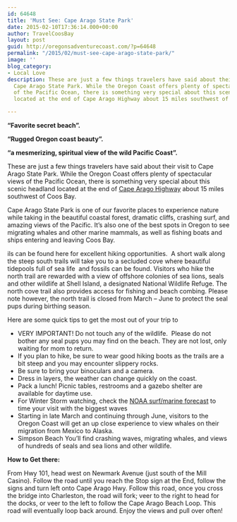 ```yaml
---
id: 64648
title: 'Must See: Cape Arago State Park'
date: 2015-02-10T17:36:14.000+00:00
author: TravelCoosBay
layout: post
guid: http://oregonsadventurecoast.com/?p=64648
permalink: "/2015/02/must-see-cape-arago-state-park/"
image: ''
blog_category:
- Local Love
description: These are just a few things travelers have said about their visit to
  Cape Arago State Park. While the Oregon Coast offers plenty of spectacular views
  of the Pacific Ocean, there is something very special about this scenic headland
  located at the end of Cape Arago Highway about 15 miles southwest of Coos Bay.

---
```

**“Favorite secret beach”.**

**“Rugged Oregon coast beauty”.**

**“a mesmerizing, spiritual view of the wild Pacific Coast”.**

These are just a few things travelers have said about their visit to Cape Arago State Park. While the Oregon Coast offers plenty of spectacular views of the Pacific Ocean, there is something very special about this scenic headland located at the end of <a href="/trip-ideas/explore-the-cape-arago-beach-loop/">Cape Arago Highway</a> about 15 miles southwest of Coos Bay.

Cape Arago State Park is one of our favorite places to experience nature while taking in the beautiful coastal forest, dramatic cliffs, crashing surf, and amazing views of the Pacific. It’s also one of the best spots in Oregon to see migrating whales and other marine mammals, as well as fishing boats and ships entering and leaving Coos Bay.

ils can be found here for excellent hiking opportunities.  A short walk along the steep south trails will take you to a secluded cove where beautiful tidepools full of sea life  and fossils can be found. Visitors who hike the north trail are rewarded with a view of offshore colonies of sea lions, seals and other wildlife at Shell Island, a designated National Wildlife Refuge. The north cove trail also provides access for fishing and beach combing. Please note however, the north trail is closed from March – June to protect the seal pups during birthing season.

Here are some quick tips to get the most out of your trip to

* VERY IMPORTANT! Do not touch any of the wildlife.  Please do not bother any seal pups you may find on the beach. They are not lost, only waiting for mom to return.
* If you plan to hike, be sure to wear good hiking boots as the trails are a bit steep and you may encounter slippery rocks.
* Be sure to bring your binoculars and a camera.
* Dress in layers, the weather can change quickly on the coast.
* Pack a lunch! Picnic tables, restrooms and a gazebo shelter are available for daytime use.
* For Winter Storm watching, check the <a href="http://www.ndbc.noaa.gov/data/Forecasts/FZUS56.KPQR.html" target="_blank">NOAA surf/marine forecast</a> to time your visit with the biggest waves
* Starting in late March and continuing through June, visitors to the Oregon Coast will get an up close experience to view whales on their migration from Mexico to Alaska.
* Simpson Beach You’ll find crashing waves, migrating whales, and views of hundreds of seals and sea lions and other wildlife.

**How to Get there:**

From Hwy 101, head west on Newmark Avenue (just south of the Mill Casino). Follow the road until you reach the Stop sign at the End, follow the signs and turn left onto Cape Arago Hwy. Follow this road, once you cross the bridge into Charleston, the road will fork; veer to the right to head for the docks, or veer to the left to follow the Cape Arago Beach Loop. This road will eventually loop back around. Enjoy the views and pull over often!